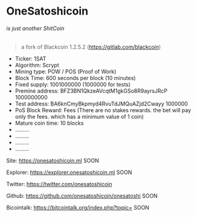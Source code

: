 # OneSatoshicoin
###### is just another ShitCoin 


> a fork of Blackcoin 1.2.5.2 (https://gitlab.com/blackcoin) 

- Ticker: 1SAT
- Algorithm: Scrypt
- Mining type: POW / POS (Proof of Work)
- Block Time: 600 seconds per block  (10 minutes)
- Fixed supply: 1001000000    (1000000 for tests)
- Premine address: BFZ3BN1QkzeAVcqtM1gkGSo8R9ayrsJRcP 1000000000
- Test address: BA6knCmyBkpmyd4RvuTdJMQuAZjd2Cwayy 1000000
- PoS Block Reward: Fees (There are no stakes rewards. the bet will pay only the fees. which has a minimum value of 1 coin)
- Mature coin time: 10 blocks
- .........
- .........
- .........
- .........

Site: https://onesatoshicoin.ml SOON 

Explorer: https://explorer.onesatoshicoin.ml SOON 

Twitter: https://twitter.com/onesatoshicoin 

Github: https://github.com/onesatoshicoin/onesatoshi SOON 

Bicointalk:  https://bitcointalk.org/index.php?topic= SOON 
